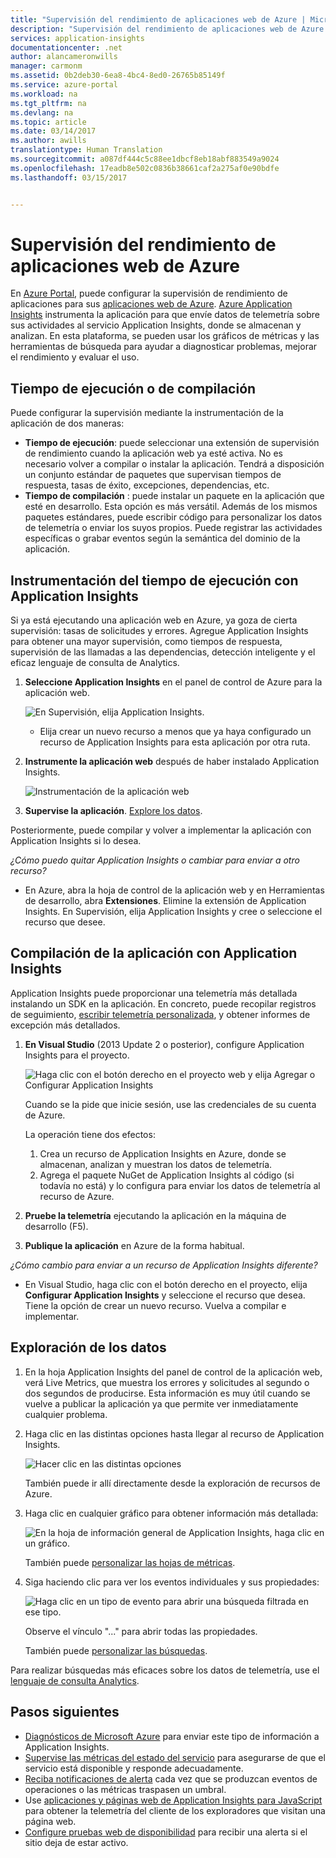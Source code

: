 ```yaml
---
title: "Supervisión del rendimiento de aplicaciones web de Azure | Microsoft Docs"
description: "Supervisión del rendimiento de aplicaciones web de Azure Carga y tiempo de respuesta de gráfico, información de dependencia y establecer alertas en el rendimiento."
services: application-insights
documentationcenter: .net
author: alancameronwills
manager: carmonm
ms.assetid: 0b2deb30-6ea8-4bc4-8ed0-26765b85149f
ms.service: azure-portal
ms.workload: na
ms.tgt_pltfrm: na
ms.devlang: na
ms.topic: article
ms.date: 03/14/2017
ms.author: awills
translationtype: Human Translation
ms.sourcegitcommit: a087df444c5c88ee1dbcf8eb18abf883549a9024
ms.openlocfilehash: 17eadb8e502c0836b38661caf2a275af0e90bdfe
ms.lasthandoff: 03/15/2017


---
```

# <a name="monitor-azure-web-app-performance"></a>Supervisión del rendimiento de aplicaciones web de Azure
En [Azure Portal](https://portal.azure.com), puede configurar la supervisión de rendimiento de aplicaciones para sus [aplicaciones web de Azure](../app-service-web/app-service-web-overview.md). [Azure Application Insights](app-insights-overview.md) instrumenta la aplicación para que envíe datos de telemetría sobre sus actividades al servicio Application Insights, donde se almacenan y analizan. En esta plataforma, se pueden usar los gráficos de métricas y las herramientas de búsqueda para ayudar a diagnosticar problemas, mejorar el rendimiento y evaluar el uso.

## <a name="run-time-or-build-time"></a>Tiempo de ejecución o de compilación
Puede configurar la supervisión mediante la instrumentación de la aplicación de dos maneras:

* **Tiempo de ejecución**: puede seleccionar una extensión de supervisión de rendimiento cuando la aplicación web ya esté activa. No es necesario volver a compilar o instalar la aplicación. Tendrá a disposición un conjunto estándar de paquetes que supervisan tiempos de respuesta, tasas de éxito, excepciones, dependencias, etc. 
* **Tiempo de compilación** : puede instalar un paquete en la aplicación que esté en desarrollo. Esta opción es más versátil. Además de los mismos paquetes estándares, puede escribir código para personalizar los datos de telemetría o enviar los suyos propios. Puede registrar las actividades específicas o grabar eventos según la semántica del dominio de la aplicación. 

## <a name="run-time-instrumentation-with-application-insights"></a>Instrumentación del tiempo de ejecución con Application Insights
Si ya está ejecutando una aplicación web en Azure, ya goza de cierta supervisión: tasas de solicitudes y errores. Agregue Application Insights para obtener una mayor supervisión, como tiempos de respuesta, supervisión de las llamadas a las dependencias, detección inteligente y el eficaz lenguaje de consulta de Analytics. 

1. **Seleccione Application Insights** en el panel de control de Azure para la aplicación web.
   
    ![En Supervisión, elija Application Insights.](./media/app-insights-azure-web-apps/05-extend.png)
   
   * Elija crear un nuevo recurso a menos que ya haya configurado un recurso de Application Insights para esta aplicación por otra ruta.
2. **Instrumente la aplicación web** después de haber instalado Application Insights. 
   
    ![Instrumentación de la aplicación web](./media/app-insights-azure-web-apps/restart-web-app-for-insights.png)
3. **Supervise la aplicación**.  [Explore los datos](#explore-the-data).

Posteriormente, puede compilar y volver a implementar la aplicación con Application Insights si lo desea.

*¿Cómo puedo quitar Application Insights o cambiar para enviar a otro recurso?*

* En Azure, abra la hoja de control de la aplicación web y en Herramientas de desarrollo, abra **Extensiones**. Elimine la extensión de Application Insights. En Supervisión, elija Application Insights y cree o seleccione el recurso que desee.

## <a name="build-the-app-with-application-insights"></a>Compilación de la aplicación con Application Insights
Application Insights puede proporcionar una telemetría más detallada instalando un SDK en la aplicación. En concreto, puede recopilar registros de seguimiento, [escribir telemetría personalizada](app-insights-api-custom-events-metrics.md), y obtener informes de excepción más detallados.

1. **En Visual Studio** (2013 Update 2 o posterior), configure Application Insights para el proyecto.
   
    ![Haga clic con el botón derecho en el proyecto web y elija Agregar o Configurar Application Insights](./media/app-insights-azure-web-apps/03-add.png)
   
    Cuando se la pide que inicie sesión, use las credenciales de su cuenta de Azure.
   
    La operación tiene dos efectos:
   
   1. Crea un recurso de Application Insights en Azure, donde se almacenan, analizan y muestran los datos de telemetría.
   2. Agrega el paquete NuGet de Application Insights al código (si todavía no está) y lo configura para enviar los datos de telemetría al recurso de Azure.
2. **Pruebe la telemetría** ejecutando la aplicación en la máquina de desarrollo (F5).
3. **Publique la aplicación** en Azure de la forma habitual. 

*¿Cómo cambio para enviar a un recurso de Application Insights diferente?*

* En Visual Studio, haga clic con el botón derecho en el proyecto, elija **Configurar Application Insights** y seleccione el recurso que desea. Tiene la opción de crear un nuevo recurso. Vuelva a compilar e implementar.

## <a name="explore-the-data"></a>Exploración de los datos
1. En la hoja Application Insights del panel de control de la aplicación web, verá Live Metrics, que muestra los errores y solicitudes al segundo o dos segundos de producirse. Esta información es muy útil cuando se vuelve a publicar la aplicación ya que permite ver inmediatamente cualquier problema.
2. Haga clic en las distintas opciones hasta llegar al recurso de Application Insights.

    ![Hacer clic en las distintas opciones](./media/app-insights-azure-web-apps/view-in-application-insights.png)

    También puede ir allí directamente desde la exploración de recursos de Azure.

1. Haga clic en cualquier gráfico para obtener información más detallada:
   
    ![En la hoja de información general de Application Insights, haga clic en un gráfico.](./media/app-insights-azure-web-apps/07-dependency.png)
   
    También puede [personalizar las hojas de métricas](app-insights-metrics-explorer.md).
2. Siga haciendo clic para ver los eventos individuales y sus propiedades:
   
    ![Haga clic en un tipo de evento para abrir una búsqueda filtrada en ese tipo.](./media/app-insights-azure-web-apps/08-requests.png)
   
    Observe el vínculo "..." para abrir todas las propiedades.
   
    También puede [personalizar las búsquedas](app-insights-diagnostic-search.md).

Para realizar búsquedas más eficaces sobre los datos de telemetría, use el [lenguaje de consulta Analytics](app-insights-analytics-tour.md).

## <a name="next-steps"></a>Pasos siguientes
* [Diagnósticos de Microsoft Azure](app-insights-azure-diagnostics.md) para enviar este tipo de información a Application Insights.
* [Supervise las métricas del estado del servicio](../monitoring-and-diagnostics/insights-how-to-customize-monitoring.md) para asegurarse de que el servicio está disponible y responde adecuadamente.
* [Reciba notificaciones de alerta](../monitoring-and-diagnostics/insights-receive-alert-notifications.md) cada vez que se produzcan eventos de operaciones o las métricas traspasen un umbral.
* Use [aplicaciones y páginas web de Application Insights para JavaScript](app-insights-web-track-usage.md) para obtener la telemetría del cliente de los exploradores que visitan una página web.
* [Configure pruebas web de disponibilidad](app-insights-monitor-web-app-availability.md) para recibir una alerta si el sitio deja de estar activo.


